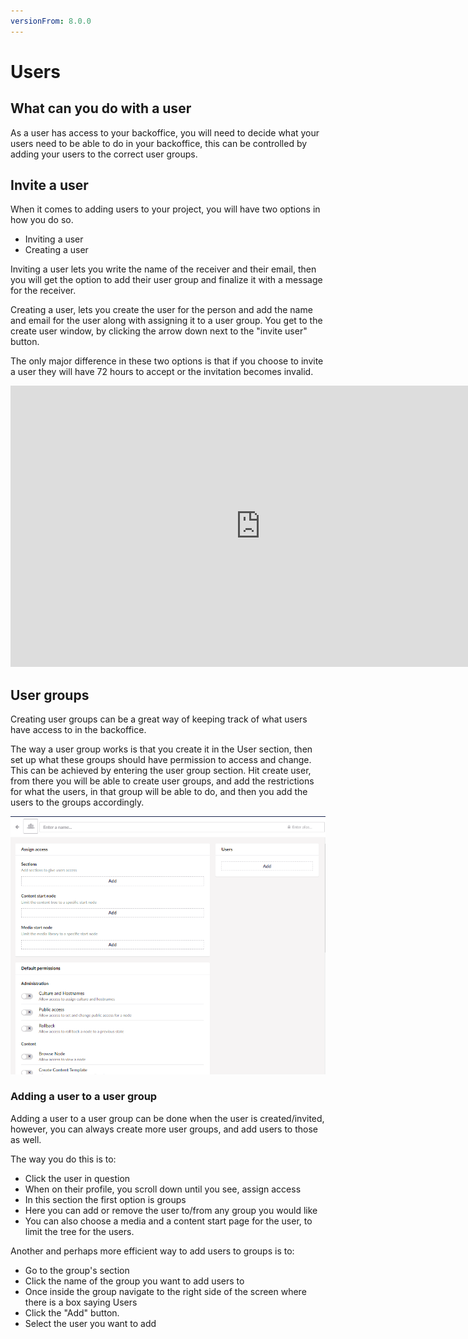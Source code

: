 ```yaml
---
versionFrom: 8.0.0
---
```

# Users

## What can you do with a user

As a user has access to your backoffice, you will need to decide what your users need to be able to do in your backoffice, this can be controlled by adding your users to the correct user groups.

## Invite a user

When it comes to adding users to your project, you will have two options in how you do so.

- Inviting a user
- Creating a user

Inviting a user lets you write the name of the receiver and their email, then you will get the option to add their user group and finalize it with a message for the receiver.

Creating a user, lets you create the user for the person and add the name and email for the user along with assigning it to a user group. You get to the create user window, by clicking the arrow down next to the "invite user" button.

The only major difference in these two options is that if you choose to invite a user they will have 72 hours to accept or the invitation becomes invalid.

<iframe width="800" height="450" src="https://www.youtube.com/embed/2FcizejDzfU?rel=0" frameborder="0" allow="autoplay; encrypted-media" allowfullscreen></iframe>

## User groups

Creating user groups can be a great way of keeping track of what users have access to in the backoffice.

The way a user group works is that you create it in the User section, then set up what these groups should have permission to access and change.
This can be achieved by entering the user group section. Hit create user, from there you will be able to create user groups, and add the restrictions for what the users, in that group will be able to do, and then you add the users to the groups accordingly.

![Image of the user group creation section](images/User-creation.png)

### Adding a user to a user group

Adding a user to a user group can be done when the user is created/invited, however, you can always create more user groups, and add users to those as well.

The way you do this is to:

- Click the user in question
- When on their profile, you scroll down until you see, assign access
- In this section the first option is groups
- Here you can add or remove the user to/from any group you would like
- You can also choose a media and a content start page for the user, to limit the tree for the users.

Another and perhaps more efficient way to add users to groups is to:

- Go to the group's section
- Click the name of the group you want to add users to
- Once inside the group navigate to the right side of the screen where there is a box saying Users
- Click the "Add" button.
- Select the user you want to add
